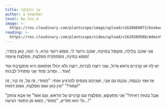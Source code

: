 ```yaml
---
title: אֲנִי וְהַמִּפְלֶצֶת
author: a teacher
level: bw_lev_4
image: >-
  https://res.cloudinary.com/plantscope/image/upload/v1628668073/bookworm_webapp/illustrations/anj_femqlrv.jpg
reading: >-
  https://res.cloudinary.com/plantscope/video/upload/v1629209588/Admin%20recordings/dz_gts_awqe_.mp3
---
```

אֲנִי שׁוֹכֵב בַּלַּיְלָה, מְקוּפָּל בַּמִּיטָה,
שׁוֹכֵב וְרוֹעֵד לִי, מַמָּשׁ רוֹעֵד נוֹרָא,
כִּי הִנֵּה, כָּאן בַּחֶדֶר, מַמָּשׁ בַּפִּינָה,
מִסְתַּתֶּרֶת מִפְלֶצֶת, מִפְלֶצֶת אֲיוּמָה!

יֵשׁ לָהּ זוּג קַרְנַיִים וְרֹאשׁ גָּדוֹל,
וַאֲנִי רוֹצֶה לִבְרוֹחַ, רוֹצֶה וְלֹא יָכוֹל!
וּפִתְאוֹם הִיא מִתְקָרֶבֶת עוֹד וָעוֹד...
וּמֵרוֹב פַּחַד אֲנִי מַתְחִיל לִבְכּוֹת!

אָז אִמִּי נִכְנֶסֶת, וְנִכְנָס גַּם אָבִי,
וּשְׁנֵיהֶם מְנַסִּים לְהַרְגִּיעַ אוֹתִי:
"חֲמוּדִי, זֶה צֵל, זֶה קִיר, זֶה עַמּוּד!"
"אֵין כָּאן שׁוּם מִפְלֶצֶת, וְשׁוּם דְּמוּת!"

"אֲבָל בָּטוּחַ רָאִיתִי!" אֲנִי מִתְעַקֵּשׁ,
מִפְלֶצֶת עִם קַרְנַיִים עַל הָרֹאשׁ, וְגַם אֵשׁ!"
אָז אַבָּא צוֹחֵק וְלִי הוּא מוֹדִיעַ,
"חֲמוּדִי, הָאֵשׁ מִן הַתַּנּוּר הִגִּיעָה...!"
